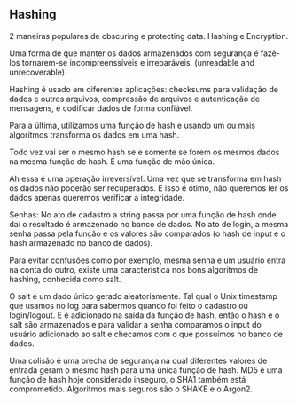 ## Hashing
2 maneiras populares de obscuring e protecting data. Hashing e Encryption.

Uma forma de que manter os dados armazenados com segurança é fazê-los tornarem-se incompreenssíveis e irreparáveis. (unreadable and unrecoverable)

Hashing é usado em diferentes aplicações: checksums para validação de dados e outros arquivos, compressão de arquivos e autenticação de mensagens, e codificar dados de forma confiável. 

Para a última, utilizamos uma função de hash e usando um ou mais algoritmos transforma os dados em uma hash. 

Todo vez vai ser o mesmo hash se e somente se forem os mesmos dados na mesma função de hash. É uma função de mão única.

Ah essa é uma operação irreversível. Uma vez que se transforma em hash os dados não poderão ser recuperados. E isso é ótimo, não queremos ler os dados apenas queremos verificar a integridade.

Senhas: No ato de cadastro a string passa por uma função de hash onde daí o resultado é armazenado no banco de dados. No ato de login, a mesma senha passa pela função e os valores são comparados (o hash de input e o hash armazenado no banco de dados).

Para evitar confusões como por exemplo, mesma senha e um usuário entra na conta do outro, existe uma característica nos bons algoritmos de hashing, conhecida como salt. 

O salt é um dado único gerado aleatoriamente. Tal qual o Unix timestamp que usamos no log para sabermos quando foi feito o cadastro ou login/logout. E é adicionado na saída da função de hash, então o hash e o salt são armazenados e para validar a senha comparamos o input do usuário adicionado ao salt e checamos com o que possuímos no banco de dados.

Uma colisão é uma brecha de segurança na qual diferentes valores de entrada geram o mesmo hash para uma única função de hash. MD5 é uma função de hash hoje considerado inseguro, o SHA1 também está comprometido. Algoritmos mais seguros são o SHAKE e o Argon2. 
